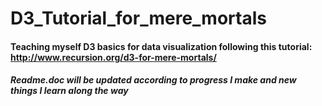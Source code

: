 # D3_Tutorial_for_mere_mortals

#### Teaching myself D3 basics for data visualization following this tutorial: <http://www.recursion.org/d3-for-mere-mortals/>

##### Readme.doc will be updated according to progress I make and new things I learn along the way
